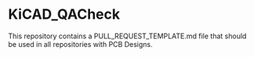 # KiCAD_QACheck
This repository contains a PULL_REQUEST_TEMPLATE.md file that should be used in all repositories with PCB Designs.
